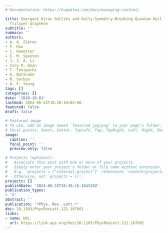 ```yaml
---
# Documentation: https://hugoblox.com/docs/managing-content/

title: Emergent Dirac Gullies and Gully-Symmetry-Breaking Quantum Hall States in $ABA$
  Trilayer Graphene
subtitle: ''
summary: ''
authors:
- A. A. Zibrov
- P. Rao
- C. Kometter
- E. M. Spanton
- J. I. A. Li
- Cory R. Dean
- T. Taniguchi
- K. Watanabe
- M. Serbyn
- A. F. Young
tags: []
categories: []
date: '2018-10-01'
lastmod: 2024-06-22T18:38:16+02:00
featured: false
draft: false

# Featured image
# To use, add an image named `featured.jpg/png` to your page's folder.
# Focal points: Smart, Center, TopLeft, Top, TopRight, Left, Right, BottomLeft, Bottom, BottomRight.
image:
  caption: ''
  focal_point: ''
  preview_only: false

# Projects (optional).
#   Associate this post with one or more of your projects.
#   Simply enter your project's folder or file name without extension.
#   E.g. `projects = ["internal-project"]` references `content/project/deep-learning/index.md`.
#   Otherwise, set `projects = []`.
projects: []
publishDate: '2024-06-22T16:38:16.104528Z'
publication_types:
- '2'
abstract: ''
publication: '*Phys. Rev. Lett.*'
doi: 10.1103/PhysRevLett.121.167601
links:
- name: URL
  url: https://link.aps.org/doi/10.1103/PhysRevLett.121.167601
---
```

